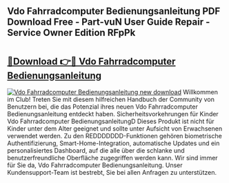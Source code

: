 ## Vdo Fahrradcomputer Bedienungsanleitung PDF Download Free - Part-vuN User Guide Repair - Service Owner Edition RFpPk

# <h2><a href="http://df59om.blite.top/?on=Vdo+Fahrradcomputer+Bedienungsanleitung">🔗Download 👉🔴 Vdo Fahrradcomputer Bedienungsanleitung</a></h2>

[![Vdo Fahrradcomputer Bedienungsanleitung new download](https://i.imgur.com/lujVjoI.png)](http://df59om.blite.top/?on=Vdo+Fahrradcomputer+Bedienungsanleitung)
Willkommen im Club! Treten Sie mit diesem hilfreichen Handbuch der Community von Benutzern bei, die das Potenzial ihres neuen Vdo Fahrradcomputer Bedienungsanleitung entdeckt haben. Sicherheitsvorkehrungen für Kinder Vdo Fahrradcomputer BedienungsanleitungD Dieses Produkt ist nicht für Kinder unter dem Alter geeignet und sollte unter Aufsicht von Erwachsenen verwendet werden. Zu den REDDDDDDD-Funktionen gehören biometrische Authentifizierung, Smart-Home-Integration, automatische Updates und ein personalisiertes Dashboard, auf die alle über die schlanke und benutzerfreundliche Oberfläche zugegriffen werden kann. Wir sind immer für Sie da, Vdo Fahrradcomputer Bedienungsanleitung. Unser Kundensupport-Team ist bestrebt, Sie bei allen Anfragen zu unterstützen.
